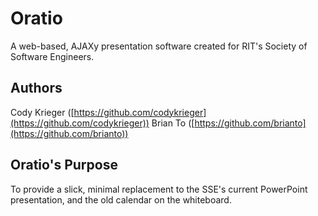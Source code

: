 # Oratio
A web-based, AJAXy presentation software created for RIT's Society of Software Engineers.

## Authors
Cody Krieger ([https://github.com/codykrieger](https://github.com/codykrieger))
Brian To ([https://github.com/brianto](https://github.com/brianto))

## Oratio's Purpose
To provide a slick, minimal replacement to the SSE's current PowerPoint 
presentation, and the old calendar on the whiteboard.


